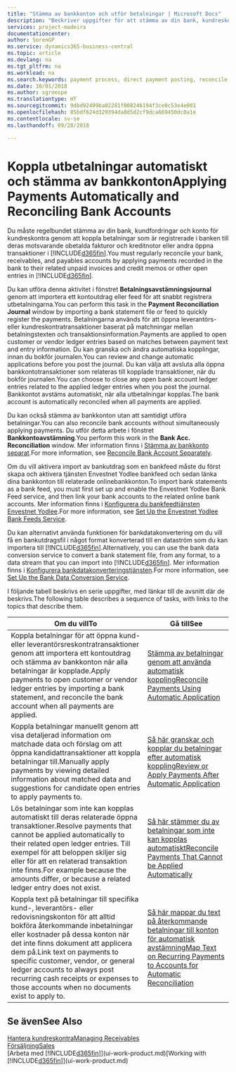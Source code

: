 ```yaml
---
title: "Stämma av bankkonton och utför betalningar | Microsoft Docs"
description: "Beskriver uppgifter för att stämma av din bank, kundreskontra och leverantörsreskontra, bokföra inbetalningar eller kostnader och tillämpa betalningar automatiskt."
services: project-madeira
documentationcenter: 
author: SorenGP
ms.service: dynamics365-business-central
ms.topic: article
ms.devlang: na
ms.tgt_pltfrm: na
ms.workload: na
ms.search.keywords: payment process, direct payment posting, reconcile payment, expenses, cash receipts
ms.date: 10/01/2018
ms.author: sgroespe
ms.translationtype: HT
ms.sourcegitcommit: 9dbd92409ba02281f008246194f3ce0c53e4e001
ms.openlocfilehash: 85bdf624d329394da8d5d2cf9dca669450dc0a1e
ms.contentlocale: sv-se
ms.lasthandoff: 09/28/2018

---
```

# <a name="applying-payments-automatically-and-reconciling-bank-accounts"></a><span data-ttu-id="d4474-103">Koppla utbetalningar automatiskt och stämma av bankkonton</span><span class="sxs-lookup"><span data-stu-id="d4474-103">Applying Payments Automatically and Reconciling Bank Accounts</span></span>
<span data-ttu-id="d4474-104">Du måste regelbundet stämma av din bank, kundfordringar och konto för kundreskontra genom att koppla betalningar som är registrerade i banken till deras motsvarande obetalda fakturor och kreditnotor eller andra öppna transaktioner i [!INCLUDE[d365fin](includes/d365fin_long_md.md)].</span><span class="sxs-lookup"><span data-stu-id="d4474-104">You must regularly reconcile your bank, receivables, and payables accounts by applying payments recorded in the bank to their related unpaid invoices and credit memos or other open entries in [!INCLUDE[d365fin](includes/d365fin_long_md.md)].</span></span>  

<span data-ttu-id="d4474-105">Du kan utföra denna aktivitet i fönstret **Betalningsavstämningsjournal** genom att importera ett kontoutdrag eller feed för att snabbt registrera utbetalningarna.</span><span class="sxs-lookup"><span data-stu-id="d4474-105">You can perform this task in the **Payment Reconciliation Journal** window by importing a bank statement file or feed to quickly register the payments.</span></span> <span data-ttu-id="d4474-106">Betalningarna används för att öppna leverantörs- eller kundreskontratransaktioner baserat på matchningar mellan betalningstexten och transaktionsinformation.</span><span class="sxs-lookup"><span data-stu-id="d4474-106">Payments are applied to open customer or vendor ledger entries based on matches between payment text and entry information.</span></span> <span data-ttu-id="d4474-107">Du kan granska och ändra automatiska kopplingar, innan du bokför journalen.</span><span class="sxs-lookup"><span data-stu-id="d4474-107">You can review and change automatic applications before you post the journal.</span></span> <span data-ttu-id="d4474-108">Du kan välja att avsluta alla öppna bankkontotransaktioner som relateras till kopplade transaktioner, när du bokför journalen.</span><span class="sxs-lookup"><span data-stu-id="d4474-108">You can choose to close any open bank account ledger entries related to the applied ledger entries when you post the journal.</span></span> <span data-ttu-id="d4474-109">Bankkontot avstäms automatiskt, när alla utbetalningar kopplas.</span><span class="sxs-lookup"><span data-stu-id="d4474-109">The bank account is automatically reconciled when all payments are applied.</span></span>

<span data-ttu-id="d4474-110">Du kan också stämma av bankkonton utan att samtidigt utföra betalningar.</span><span class="sxs-lookup"><span data-stu-id="d4474-110">You can also reconcile bank accounts without simultaneously applying payments.</span></span> <span data-ttu-id="d4474-111">Du utför detta arbete i fönstret **Bankkontoavstämning**.</span><span class="sxs-lookup"><span data-stu-id="d4474-111">You perform this work in the **Bank Acc. Reconciliation** window.</span></span> <span data-ttu-id="d4474-112">Mer information finns i [Stämma av bankkonto separat](bank-how-reconcile-bank-accounts-separately.md).</span><span class="sxs-lookup"><span data-stu-id="d4474-112">For more information, see [Reconcile Bank Account Separately](bank-how-reconcile-bank-accounts-separately.md).</span></span>   

<span data-ttu-id="d4474-113">Om du vill aktivera import av bankutdrag som en bankfeed måste du först skapa och aktivera tjänsten Envestnet Yodlee bankfeed och sedan länka dina bankkonton till relaterade onlinebankkonton.</span><span class="sxs-lookup"><span data-stu-id="d4474-113">To import bank statements as a bank feed, you must first set up and enable the Envestnet Yodlee Bank Feed service, and then link your bank accounts to the related online bank accounts.</span></span> <span data-ttu-id="d4474-114">Mer information finns i [Konfigurera du bankfeedtjänsten Envestnet Yodlee](bank-how-setup-bank-statement-service.md).</span><span class="sxs-lookup"><span data-stu-id="d4474-114">For more information, see [Set Up the Envestnet Yodlee Bank Feeds Service](bank-how-setup-bank-statement-service.md).</span></span>  

<span data-ttu-id="d4474-115">Du kan alternativt använda funktionen för bankdatakonvertering om du vill få en bankutdragsfil i något format konverterad till en dataström som du kan importera till [!INCLUDE[d365fin](includes/d365fin_long_md.md)].</span><span class="sxs-lookup"><span data-stu-id="d4474-115">Alternatively, you can use the bank data conversion service to convert a bank statement file, from any format, to a data stream that you can import into [!INCLUDE[d365fin](includes/d365fin_long_md.md)].</span></span> <span data-ttu-id="d4474-116">Mer information finns i [Konfigurera bankdatakonverteringstjänsten](bank-how-setup-bank-data-conversion-service.md).</span><span class="sxs-lookup"><span data-stu-id="d4474-116">For more information, see [Set Up the Bank Data Conversion Service](bank-how-setup-bank-data-conversion-service.md).</span></span>  

<span data-ttu-id="d4474-117">I följande tabell beskrivs en serie uppgifter, med länkar till de avsnitt där de beskrivs.</span><span class="sxs-lookup"><span data-stu-id="d4474-117">The following table describes a sequence of tasks, with links to the topics that describe them.</span></span>  

| <span data-ttu-id="d4474-118">Om du vill</span><span class="sxs-lookup"><span data-stu-id="d4474-118">To</span></span> | <span data-ttu-id="d4474-119">Gå till</span><span class="sxs-lookup"><span data-stu-id="d4474-119">See</span></span> |
| --- | --- |
| <span data-ttu-id="d4474-120">Koppla betalningar för att öppna kund- eller leverantörsreskontratransaktioner genom att importera ett kontoutdrag och stämma av bankkonton när alla betalningar är kopplade.</span><span class="sxs-lookup"><span data-stu-id="d4474-120">Apply payments to open customer or vendor ledger entries by importing a bank statement, and reconcile the bank account when all payments are applied.</span></span> |[<span data-ttu-id="d4474-121">Stämma av betalningar genom att använda automatisk koppling</span><span class="sxs-lookup"><span data-stu-id="d4474-121">Reconcile Payments Using Automatic Application</span></span>](receivables-how-reconcile-payments-auto-application.md) |
| <span data-ttu-id="d4474-122">Koppla betalningar manuellt genom att visa detaljerad information om matchade data och förslag om att öppna kandidattransaktioner att koppla betalningar till.</span><span class="sxs-lookup"><span data-stu-id="d4474-122">Manually apply payments by viewing detailed information about matched data and suggestions for candidate open entries to apply payments to.</span></span> |[<span data-ttu-id="d4474-123">Så här granskar och kopplar du betalningar efter automatisk koppling</span><span class="sxs-lookup"><span data-stu-id="d4474-123">Review or Apply Payments After Automatic Application</span></span>](receivables-how-review-apply-payments-auto-application.md) |
| <span data-ttu-id="d4474-124">Lös betalningar som inte kan kopplas automatiskt till deras relaterade öppna transaktioner.</span><span class="sxs-lookup"><span data-stu-id="d4474-124">Resolve payments that cannot be applied automatically to their related open ledger entries.</span></span> <span data-ttu-id="d4474-125">Till exempel för att beloppen skiljer sig eller för att en relaterad transaktion inte finns.</span><span class="sxs-lookup"><span data-stu-id="d4474-125">For example because the amounts differ, or because a related ledger entry does not exist.</span></span> |[<span data-ttu-id="d4474-126">Så här stämmer du av betalningar som inte kan kopplas automatiskt</span><span class="sxs-lookup"><span data-stu-id="d4474-126">Reconcile Payments That Cannot be Applied Automatically</span></span>](receivables-how-reconcile-payments-cannot-apply-auto.md) |
| <span data-ttu-id="d4474-127">Koppla text på betalningar till specifika kund-, leverantörs- eller redovisningskonton för att alltid bokföra återkommande inbetalningar eller kostnader på dessa konton när det inte finns dokument att applicera dem på.</span><span class="sxs-lookup"><span data-stu-id="d4474-127">Link text on payments to specific customer, vendor, or general ledger accounts to always post recurring cash receipts or expenses to those accounts when no documents exist to apply to.</span></span> |[<span data-ttu-id="d4474-128">Så här mappar du text på återkommande betalningar till konton för automatisk avstämning</span><span class="sxs-lookup"><span data-stu-id="d4474-128">Map Text on Recurring Payments to Accounts for Automatic Reconciliation</span></span>](receivables-how-map-text-recurring-payments-accounts-auto-reconcilliation.md) |

## <a name="see-also"></a><span data-ttu-id="d4474-129">Se även</span><span class="sxs-lookup"><span data-stu-id="d4474-129">See Also</span></span>
[<span data-ttu-id="d4474-130">Hantera kundreskontra</span><span class="sxs-lookup"><span data-stu-id="d4474-130">Managing Receivables</span></span>](receivables-manage-receivables.md)  
[<span data-ttu-id="d4474-131">Försäljning</span><span class="sxs-lookup"><span data-stu-id="d4474-131">Sales</span></span>](sales-manage-sales.md)  
<span data-ttu-id="d4474-132">[Arbeta med [!INCLUDE[d365fin](includes/d365fin_md.md)]](ui-work-product.md)</span><span class="sxs-lookup"><span data-stu-id="d4474-132">[Working with [!INCLUDE[d365fin](includes/d365fin_md.md)]](ui-work-product.md)</span></span>

